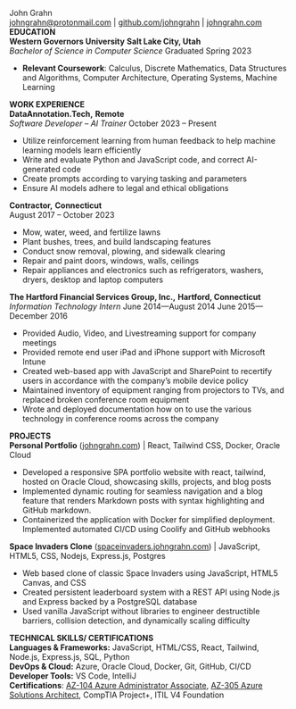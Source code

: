 John Grahn  
johngrahn@protonmail.com | [github.com/johngrahn](https://github.com/johngrahn) | [johngrahn.com](https://johngrahn.com)  
**EDUCATION**  
**Western Governors University**	**Salt Lake City, Utah**  
*Bachelor of Science in Computer Science*	Graduated Spring 2023

* **Relevant Coursework**: Calculus, Discrete Mathematics, Data Structures and Algorithms, Computer Architecture, Operating Systems, Machine Learning

**WORK EXPERIENCE**  
**DataAnnotation.Tech,**     **Remote**  
*Software Developer – AI Trainer*	October 2023 – Present

* Utilize reinforcement learning from human feedback to help machine learning models learn efficiently   
* Write and evaluate Python and JavaScript code, and correct AI-generated code   
* Create prompts according to varying tasking and parameters  
* Ensure AI models adhere to legal and ethical obligations 

**Contractor,**     **Connecticut**  
August 2017 – October 2023

* Mow, water, weed, and fertilize lawns
* Plant bushes, trees, and build landscaping features
* Conduct snow removal, plowing, and sidewalk clearing
* Repair and paint doors, windows, walls, ceilings
* Repair appliances and electronics such as refrigerators, washers, dryers, desktop and laptop computers

**The Hartford Financial Services Group, Inc.,**	**Hartford, Connecticut**  
*Information Technology Intern*	June 2014—August 2014   June 2015—December 2016

* Provided Audio, Video, and Livestreaming support for company meetings   
* Provided remote end user iPad and iPhone support with Microsoft Intune  
* Created web-based app with JavaScript and SharePoint to recertify users in accordance with the company’s mobile device policy    
* Maintained inventory of equipment ranging from projectors to TVs, and replaced broken conference room equipment  
* Wrote and deployed documentation how on to use the various technology in conference rooms across the company 

**PROJECTS**  
**Personal Portfolio** ([johngrahn.com](https://johngrahn.com/)) | React, Tailwind CSS, Docker, Oracle Cloud

* Developed a responsive SPA portfolio website with react, tailwind, hosted on Oracle Cloud, showcasing skills, projects, and blog posts  
* Implemented dynamic routing for seamless navigation and a blog feature that renders Markdown posts with syntax highlighting and GitHub markdown.  
* Containerized the application with Docker for simplified deployment. Implemented automated CI/CD using Coolify and GitHub webhooks

**Space Invaders Clone** ([spaceinvaders.johngrahn.com](https://spaceinvaders.johngrahn.com)) | JavaScript, HTML5, CSS, Nodejs, Express.js, Postgres

* Web based clone of classic Space Invaders using JavaScript, HTML5 Canvas, and CSS  
* Created persistent leaderboard system with a REST API using Node.js and Express backed by a PostgreSQL database  
* Used vanilla JavaScript without libraries to engineer destructible barriers, collision detection, and dynamically scaling difficulty 

**TECHNICAL SKILLS/ CERTIFICATIONS**  
**Languages & Frameworks:** JavaScript, HTML/CSS, React, Tailwind, Node.js, Express.js, SQL, Python  
**DevOps & Cloud:** Azure, Oracle Cloud, Docker, Git, GitHub, CI/CD  
**Developer Tools:** VS Code, IntelliJ   
**Certifications**: [AZ-104 Azure Administrator Associate](https://learn.microsoft.com/en-us/users/johngrahn-2057/credentials/4cd70ca0b7344582?ref=https%3A%2F%2Fjohngrahn.com%2F), [AZ-305 Azure Solutions Architect](https://learn.microsoft.com/api/credentials/share/en-us/JohnGrahn-2057/3438F31CD75C3CAD?sharingId=91457D56241B418C), CompTIA Project+, ITIL V4 Foundation
